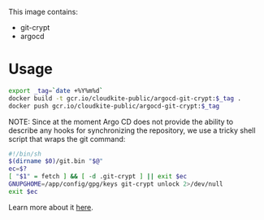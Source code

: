 This image contains:

* git-crypt
* argocd


# Usage
```bash
export _tag=`date +%Y%m%d`
docker build -t gcr.io/cloudkite-public/argocd-git-crypt:$_tag .
docker push gcr.io/cloudkite-public/argocd-git-crypt:$_tag
```

NOTE: Since at the moment Argo CD does not provide the ability to describe any 
hooks for synchronizing the repository, we use a tricky shell script that wraps the git command:
```bash
#!/bin/sh
$(dirname $0)/git.bin "$@"
ec=$?
[ "$1" = fetch ] && [ -d .git-crypt ] || exit $ec
GNUPGHOME=/app/config/gpg/keys git-crypt unlock 2>/dev/null
exit $ec
```
Learn more about it [here](https://itnext.io/configure-custom-tooling-in-argo-cd-a4948d95626e).